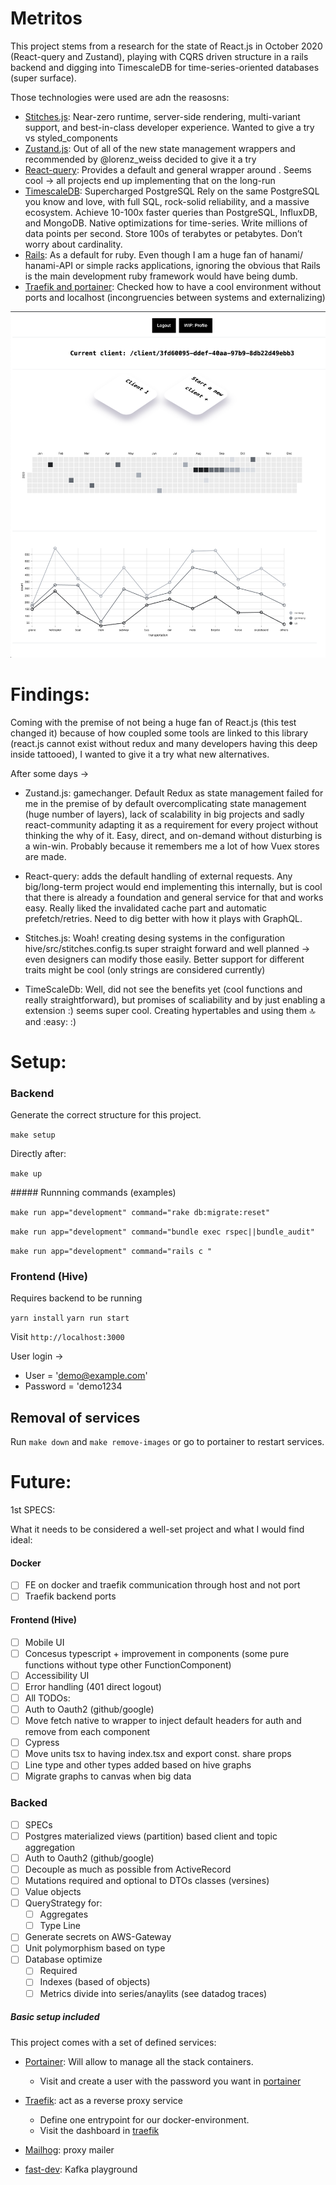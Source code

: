 # Metritos

This project stems from a research for the state of React.js in October 2020 (React-query and Zustand), playing with CQRS driven structure in a rails backend and digging into TimescaleDB for time-series-oriented databases (super surface).

Those technologies were used are adn the reasosns:

- [Stitches.js](https://github.com/modulz/stitches): Near-zero runtime, server-side rendering, multi-variant support, and best-in-class developer experience. Wanted to give a try vs styled_components
- [Zustand.js](https://zustand.surge.sh/): Out of all of the new state management wrappers and recommended by @lorenz_weiss decided to give it a try
- [React-query](https://react-query.tanstack.com/): Provides a default and general wrapper around . Seems cool -> all projects end up implementing that on the long-run
- [TimescaleDB](https://www.timescale.com/): Supercharged PostgreSQL
  Rely on the same PostgreSQL you know and love, with full SQL, rock-solid reliability, and a massive ecosystem. Achieve 10-100x faster queries than PostgreSQL, InfluxDB, and MongoDB. Native optimizations for time-series. Write millions of data points per second. Store 100s of terabytes or petabytes. Don’t worry about cardinality.
- [Rails](https://rubyonrails.org/): As a default for ruby. Even though I am a huge fan of hanami/ hanami-API or simple racks applications, ignoring the obvious that Rails is the main development ruby framework would have being dumb.
- [Traefik and portainer](https://doc.traefik.io/traefik/): Checked how to have a cool environment without ports and localhost (incongruencies between systems and externalizing)

![Metritos app](docs/images/metritos.png)

# Findings:

Coming with the premise of not being a huge fan of React.js (this test changed it) because of how coupled some tools are linked to this library (react.js cannot exist without redux and many developers having this deep inside tattooed), I wanted to give it a try what new alternatives.

After some days ->

- Zustand.js: gamechanger. Default Redux as state management failed for me in the premise of by default overcomplicating state management (huge number of layers), lack of scalability in big projects and sadly react-community adapting it as a requirement for every project without thinking the why of it. Easy, direct, and on-demand without disturbing is a win-win. Probably because it remembers me a lot of how Vuex stores are made.

- React-query: adds the default handling of external requests. Any big/long-term project would end implementing this internally, but is cool that there is already a foundation and general service for that and works easy. Really liked the invalidated cache part and automatic prefetch/retries. Need to dig better with how it plays with GraphQL.

- Stitches.js: Woah! creating desing systems in the configuration hive/src/stitches.config.ts super straight forward and well planned -> even designers can modify those easily. Better support for different traits might be cool (only strings are considered currently)

- TimeScaleDb: Well, did not see the benefits yet (cool functions and really straightforward), but promises of scaliability and by just enabling a extension :) seems super cool. Creating hypertables and using them :top: and :easy: :)

# Setup:

### Backend

Generate the correct structure for this project.

`make setup`

Directly after:

`make up`

##### Runnning commands (examples)

`make run app="development" command="rake db:migrate:reset"`

`make run app="development" command="bundle exec rspec||bundle_audit"`

`make run app="development" command="rails c "`

### Frontend (Hive)

Requires backend to be running

`yarn install`
`yarn run start`

Visit `http://localhost:3000`

User login ->

- User = 'demo@example.com'
- Password = 'demo1234

## Removal of services

Run `make down` and `make remove-images` or go to portainer to restart services.

# Future:

1st SPECS:

What it needs to be considered a well-set project and what I would find ideal:

#### Docker

- [ ] FE on docker and traefik communication through host and not port
- [ ] Traefik backend ports

#### Frontend (Hive)

- [ ] Mobile UI
- [ ] Concesus typescript + improvement in components (some pure functions without type other FunctionComponent)
- [ ] Accessibility UI
- [ ] Error handling (401 direct logout)
- [ ] All TODOs:
- [ ] Auth to Oauth2 (github/google)
- [ ] Move fetch native to wrapper to inject default headers for auth and remove from each component
- [ ] Cypress
- [ ] Move units tsx to having index.tsx and export const. share props
- [ ] Line type and other types added based on hive graphs
- [ ] Migrate graphs to canvas when big data

### Backed

- [ ] SPECs
- [ ] Postgres materialized views (partition) based client and topic aggregation
- [ ] Auth to Oauth2 (github/google)
- [ ] Decouple as much as possible from ActiveRecord
- [ ] Mutations required and optional to DTOs classes (versines)
- [ ] Value objects
- [ ] QueryStrategy for:
  - [ ] Aggregates
  - [ ] Type Line
- [ ] Generate secrets on AWS-Gateway
- [ ] Unit polymorphism based on type
- [ ] Database optimize
  - [ ] Required
  - [ ] Indexes (based of objects)
  - [ ] Metrics divide into series/anaylits (see datadog traces)

##### Basic setup included

This project comes with a set of defined services:

- [Portainer](https://www.portainer.io/): Will allow to manage all the stack containers.

  - Visit and create a user with the password you want in [portainer](http://portainer.localhost)

- [Traefik](https://docs.traefik.io/): act as a reverse proxy service

  - Define one entrypoint for our docker-environment.
  - Visit the dashboard in [traefik](http://traefik.localhost:8080)

- [Mailhog](): proxy mailer
- [fast-dev](): Kafka playground
